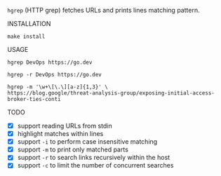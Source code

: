 `hgrep` (HTTP grep) fetches URLs and prints lines matching pattern.

INSTALLATION

```
make install
```

USAGE

```
hgrep DevOps https://go.dev

hgrep -r DevOps https://go.dev

hgrep -m '\w+\[\.\][a-z]{1,3}' \
https://blog.google/threat-analysis-group/exposing-initial-access-broker-ties-conti
```

TODO

* [x] support reading URLs from stdin
* [x] highlight matches within lines
* [x] support `-i` to perform case insensitive matching
* [x] support `-m` to print only matched parts
* [x] support `-r` to search links recursively within the host
* [x] support `-c` to limit the number of concurrent searches
